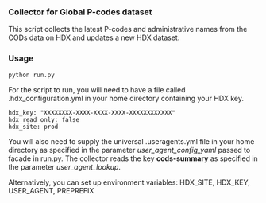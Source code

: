 ### Collector for Global P-codes dataset

This script collects the latest P-codes and administrative names from the CODs data on HDX and updates a new HDX dataset.

### Usage

    python run.py

For the script to run, you will need to have a file called .hdx_configuration.yml in your home directory containing your HDX key.

    hdx_key: "XXXXXXXX-XXXX-XXXX-XXXX-XXXXXXXXXXXX"
    hdx_read_only: false
    hdx_site: prod
    
 You will also need to supply the universal .useragents.yml file in your home directory as specified in the parameter *user_agent_config_yaml* passed to facade in run.py. The collector reads the key **cods-summary** as specified in the parameter *user_agent_lookup*.
 
 Alternatively, you can set up environment variables: HDX_SITE, HDX_KEY, USER_AGENT, PREPREFIX
